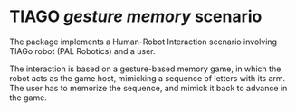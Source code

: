 # TIAGO _gesture memory_ scenario

The package implements a Human-Robot Interaction scenario involving TIAGo robot (PAL Robotics) and a user.

The interaction is based on a gesture-based memory game, in which the robot acts as the game host, mimicking a sequence of letters with its arm. The user has to memorize the sequence, and mimick it back to advance in the game.
